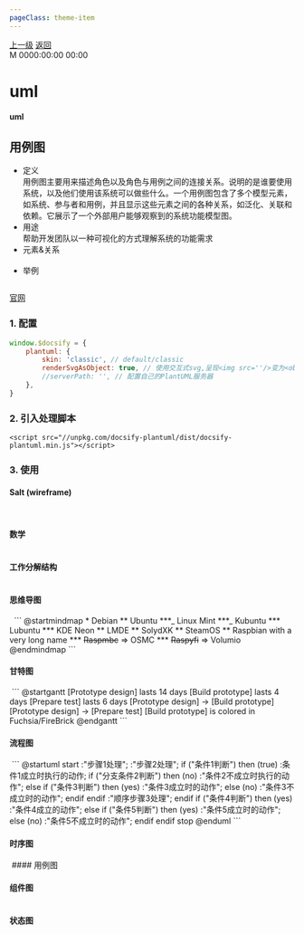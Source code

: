 ```yaml
---
pageClass: theme-item
---
```

<div class="extend-header">
    <div class="info">
        <div class="record">
            <a class="back" href="./">上一级</a>
            <a class="back" href="./">返回</a>
        </div>        
        <div class="mini">
            <span>M 0000:00:00 00:00</span>
        </div>
    </div>
    <div class="content"></div>
</div>
<div class="content-header">
<h1>uml</h1><strong>uml</strong>
</div>
<div class="static-content">

## 用例图 
- 定义<br>
用例图主要用来描述角色以及角色与用例之间的连接关系。说明的是谁要使用系统，以及他们使用该系统可以做些什么。一个用例图包含了多个模型元素，如系统、参与者和用例，并且显示这些元素之间的各种关系，如泛化、关联和依赖。它展示了一个外部用户能够观察到的系统功能模型图。<br>
- 用途<br>
帮助开发团队以一种可视化的方式理解系统的功能需求<br>
- 元素&关系<br>
<img :src="$withBase('/images/uml-usecase.png')"><br>
- 举例<br>
<img :src="$withBase('/images/uml-usecase-demo.png')">



[官网](http://plantuml.com/en/guide)


### 1. 配置
```js
window.$docsify = {
    plantuml: {
        skin: 'classic', // default/classic
        renderSvgAsObject: true, // 使用交互式svg,呈现<img src=''/>变为<object type='image/svg+xml' data=''/>
        //serverPath: '', // 配置自己的PlantUML服务器
    },
}
```

### 2. 引入处理脚本

`<script src="//unpkg.com/docsify-plantuml/dist/docsify-plantuml.min.js"></script>`

### 3. 使用

#### Salt (wireframe)
<img :src="$withBase('/uml/未知.png')">
<img :src="$withBase('/uml/未知.png')">
<img :src="$withBase('/uml/未知.png')">
<img :src="$withBase('/uml/未知.png')">

<img :src="$withBase('/uml/未知.png')">
<img :src="$withBase('/uml/未知.png')">

#### 数学
<img :src="$withBase('/uml/未知.png')">

#### 工作分解结构
<img :src="$withBase('/uml/未知.png')">

#### 思维导图
<img :src="$withBase('/uml/未知.png')">
<img :src="$withBase('/uml/未知.png')">
```
@startmindmap
* Debian
** Ubuntu
***_ Linux Mint
***_ Kubuntu
*** Lubuntu
*** KDE Neon
** LMDE
** SolydXK
** SteamOS
** Raspbian with a very long name
*** <s>Raspmbc</s> => OSMC
*** <s>Raspyfi</s> => Volumio
@endmindmap
```

#### 甘特图
<img :src="$withBase('/uml/未知.png')">
```
@startgantt
[Prototype design] lasts 14 days
[Build prototype] lasts 4 days
[Prepare test] lasts 6 days
[Prototype design] -> [Build prototype]
[Prototype design] -> [Prepare test]
[Build prototype] is colored in Fuchsia/FireBrick
@endgantt
```

#### 流程图
<img :src="$withBase('/uml/未知.png')">
```
@startuml
start
:"步骤1处理";
:"步骤2处理";
if ("条件1判断") then (true)
    :条件1成立时执行的动作;
    if ("分支条件2判断") then (no)
        :"条件2不成立时执行的动作";
    else
        if ("条件3判断") then (yes)
            :"条件3成立时的动作";
        else (no)
            :"条件3不成立时的动作";
        endif
    endif
    :"顺序步骤3处理";
endif
if ("条件4判断") then (yes)
:"条件4成立的动作";
else
    if ("条件5判断") then (yes)
        :"条件5成立时的动作";
    else (no)
        :"条件5不成立时的动作";
    endif
endif
stop
@enduml
```


#### 时序图
<img :src="$withBase('/uml/未知.png')">
#### 用例图
<img :src="$withBase('/uml/未知.png')">

#### 组件图
<img :src="$withBase('/uml/未知.png')">

#### 状态图
<img :src="$withBase('/uml/未知.png')">

</div>